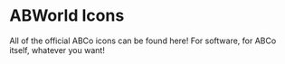 # ABWorld Icons

All of the official ABCo icons can be found here! For software, for ABCo itself, whatever you want!